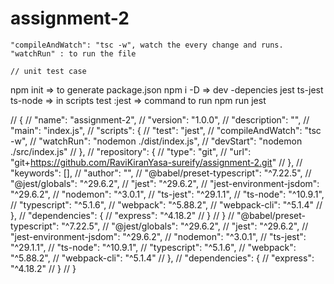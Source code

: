 # assignment-2

    "compileAndWatch": "tsc -w", watch the every change and runs.
    "watchRun" : to run the file

    // unit test case
npm init => to generate package.json 
npm i -D <dependency name > => dev -depencies
jest ts-jest ts-node 
=> in scripts test :jest 
=> command to run npm run jest



// {
//   "name": "assignment-2",
//   "version": "1.0.0",
//   "description": "",
//   "main": "index.js",
//   "scripts": {
//     "test": "jest",
//     "compileAndWatch": "tsc -w",
//     "watchRun": "nodemon ./dist/index.js",
//     "devStart": "nodemon ./src/index.js"
//   },
//   "repository": {
//     "type": "git",
//     "url": "git+https://github.com/RaviKiranYasa-sureify/assignment-2.git"
//   },
//   "keywords": [],
//   "author": "",
//     "@babel/preset-typescript": "^7.22.5",
//     "@jest/globals": "^29.6.2",
//     "jest": "^29.6.2",
//     "jest-environment-jsdom": "^29.6.2",
//     "nodemon": "^3.0.1",
//     "ts-jest": "^29.1.1",
//     "ts-node": "^10.9.1",
//     "typescript": "^5.1.6",
//     "webpack": "^5.88.2",
//     "webpack-cli": "^5.1.4"
//   },
//   "dependencies": {
//     "express": "^4.18.2"
//   }
// }
//     "@babel/preset-typescript": "^7.22.5",
//     "@jest/globals": "^29.6.2",
//     "jest": "^29.6.2",
//     "jest-environment-jsdom": "^29.6.2",
//     "nodemon": "^3.0.1",
//     "ts-jest": "^29.1.1",
//     "ts-node": "^10.9.1",
//     "typescript": "^5.1.6",
//     "webpack": "^5.88.2",
//     "webpack-cli": "^5.1.4"
//   },
//   "dependencies": {
//     "express": "^4.18.2"
//   }
// }